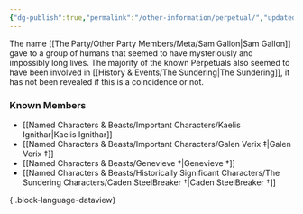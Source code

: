 ```yaml
---
{"dg-publish":true,"permalink":"/other-information/perpetual/","updated":"2025-06-10T19:10:49.867+01:00"}
---
```


The name [[The Party/Other Party Members/Meta/Sam Gallon\|Sam Gallon]] gave to a group of humans that seemed to have mysteriously and impossibly long lives. The majority of the known Perpetuals also seemed to have been involved in [[History & Events/The Sundering\|The Sundering]], it has not been revealed if this is a coincidence or not.

### Known Members
- [[Named Characters & Beasts/Important Characters/Kaelis Ignithar\|Kaelis Ignithar]]
- [[Named Characters & Beasts/Important Characters/Galen Verix ‡\|Galen Verix ‡]]
- [[Named Characters & Beasts/Genevieve †\|Genevieve †]]
- [[Named Characters & Beasts/Historically Significant  Characters/The Sundering Characters/Caden SteelBreaker †\|Caden SteelBreaker †]]

{ .block-language-dataview}
